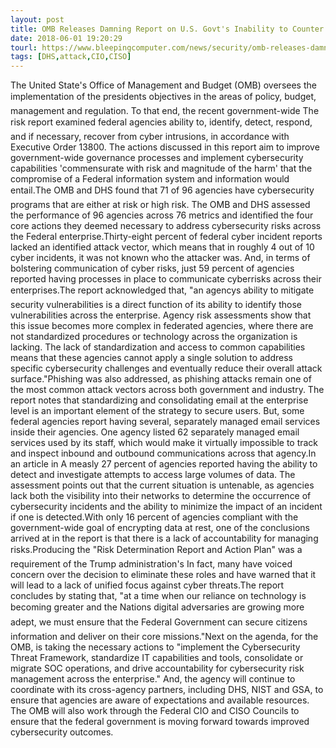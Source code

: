 ```yaml
---
layout: post
title: OMB Releases Damning Report on U.S. Govt's Inability to Counter Cyber Threats
date: 2018-06-01 19:20:29
tourl: https://www.bleepingcomputer.com/news/security/omb-releases-damning-report-on-us-govts-inability-to-counter-cyber-threats/
tags: [DHS,attack,CIO,CISO]
---
```

The United State's Office of Management and Budget (OMB) oversees the implementation of the presidents objectives in the areas of policy, budget, management and regulation. To that end, the recent government-wide The risk report examined federal agencies ability to, identify, detect, respond, and if necessary, recover from cyber intrusions, in accordance with Executive Order 13800. The actions discussed in this report aim to improve government-wide governance processes and implement cybersecurity capabilities 'commensurate with risk and magnitude of the harm' that the compromise of a Federal information system and information would entail.The OMB and DHS found that 71 of 96 agencies have cybersecurity programs that are either at risk or high risk. The OMB and DHS assessed the performance of 96 agencies across 76 metrics and identified the four core actions they deemed necessary to address cybersecurity risks across the Federal enterprise.Thirty-eight percent of federal cyber incident reports lacked an identified attack vector, which means that in roughly 4 out of 10 cyber incidents, it was not known who the attacker was. And, in terms of bolstering communication of cyber risks, just 59 percent of agencies reported having processes in place to communicate cyberrisks across their enterprises.The report acknowledged that, "an agencys ability to mitigate security vulnerabilities is a direct function of its ability to identify those vulnerabilities across the enterprise. Agency risk assessments show that this issue becomes more complex in federated agencies, where there are not standardized procedures or technology across the organization is lacking. The lack of standardization and access to common capabilities means that these agencies cannot apply a single solution to address specific cybersecurity challenges and eventually reduce their overall attack surface."Phishing was also addressed, as phishing attacks remain one of the most common attack vectors across both government and industry. The report notes that standardizing and consolidating email at the enterprise level is an important element of the strategy to secure users. But, some federal agencies report having several, separately managed email services inside their agencies. One agency listed 62 separately managed email services used by its staff, which would make it virtually impossible to track and inspect inbound and outbound communications across that agency.In an article in A measly 27 percent of agencies reported having the ability to detect and investigate attempts to access large volumes of data. The assessment points out that the current situation is untenable, as agencies lack both the visibility into their networks to determine the occurrence of cybersecurity incidents and the ability to minimize the impact of an incident if one is detected.With only 16 percent of agencies compliant with the government-wide goal of encrypting data at rest, one of the conclusions arrived at in the report is that there is a lack of accountability for managing risks.Producing the "Risk Determination Report and Action Plan" was a requirement of the Trump administration's In fact, many have voiced concern over the decision to eliminate these roles and have warned that it will lead to a lack of unified focus against cyber threats.The report concludes by stating that, "at a time when our reliance on technology is becoming greater and the Nations digital adversaries are growing more adept, we must ensure that the Federal Government can secure citizens information and deliver on their core missions."Next on the agenda, for the OMB, is taking the necessary actions to "implement the Cybersecurity Threat Framework, standardize IT capabilities and tools, consolidate or migrate SOC operations, and drive accountability for cybersecurity risk management across the enterprise." And, the agency will continue to coordinate with its cross-agency partners, including DHS, NIST and GSA, to ensure that agencies are aware of expectations and available resources. The OMB will also work through the Federal CIO and CISO Councils to ensure that the federal government is moving forward towards improved cybersecurity outcomes.
